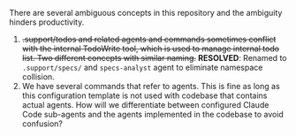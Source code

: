 There are several ambiguous concepts in this repository and the ambiguity hinders productivity.

1. ~~.support/todos and related agents and commands sometimes conflict with the internal TodoWrite tool, which is used to manage internal todo list. Two different concepts with similar naming.~~ **RESOLVED**: Renamed to `.support/specs/` and `specs-analyst` agent to eliminate namespace collision.
2. We have several commands that refer to agents. This is fine as long as this configuration template is not used with codebase that contains actual agents. How will we differentiate between configured Claude Code sub-agents and the agents implemented in the codebase to avoid confusion?
